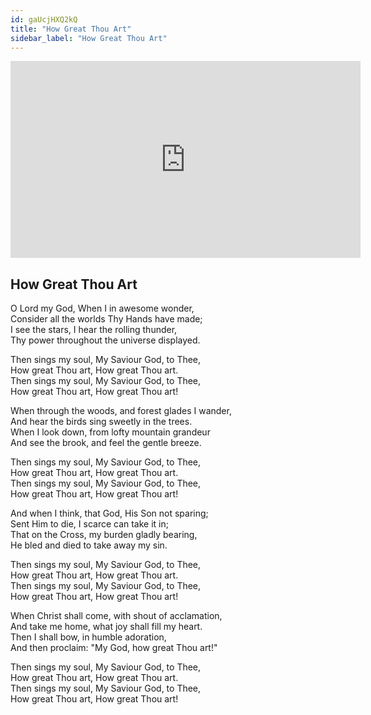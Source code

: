 ```yaml
---
id: gaUcjHXQ2kQ
title: "How Great Thou Art"
sidebar_label: "How Great Thou Art"
---
```


<div class="video-float-container">
  <iframe
    width="560"
    height="315"
    src="https://www.youtube.com/embed/gaUcjHXQ2kQ"
    title="YouTube video player"
    frameborder="0"
    allow="accelerometer; autoplay; clipboard-write; encrypted-media; gyroscope; picture-in-picture; web-share"
    referrerpolicy="strict-origin-when-cross-origin"
    allowfullscreen
  ></iframe>
</div>

## How Great Thou Art

O Lord my God, When I in awesome wonder,  
Consider all the worlds Thy Hands have made;  
I see the stars, I hear the rolling thunder,  
Thy power throughout the universe displayed.  
   
Then sings my soul, My Saviour God, to Thee,  
How great Thou art, How great Thou art.  
Then sings my soul, My Saviour God, to Thee,  
How great Thou art, How great Thou art!

When through the woods, and forest glades I wander,  
And hear the birds sing sweetly in the trees.  
When I look down, from lofty mountain grandeur  
And see the brook, and feel the gentle breeze.  
   
Then sings my soul, My Saviour God, to Thee,  
How great Thou art, How great Thou art.  
Then sings my soul, My Saviour God, to Thee,  
How great Thou art, How great Thou art!

And when I think, that God, His Son not sparing;  
Sent Him to die, I scarce can take it in;  
That on the Cross, my burden gladly bearing,  
He bled and died to take away my sin.  
   
Then sings my soul, My Saviour God, to Thee,  
How great Thou art, How great Thou art.  
Then sings my soul, My Saviour God, to Thee,  
How great Thou art, How great Thou art!

When Christ shall come, with shout of acclamation,  
And take me home, what joy shall fill my heart.  
Then I shall bow, in humble adoration,  
And then proclaim: "My God, how great Thou art!"  
   
Then sings my soul, My Saviour God, to Thee,  
How great Thou art, How great Thou art.  
Then sings my soul, My Saviour God, to Thee,  
How great Thou art, How great Thou art!
